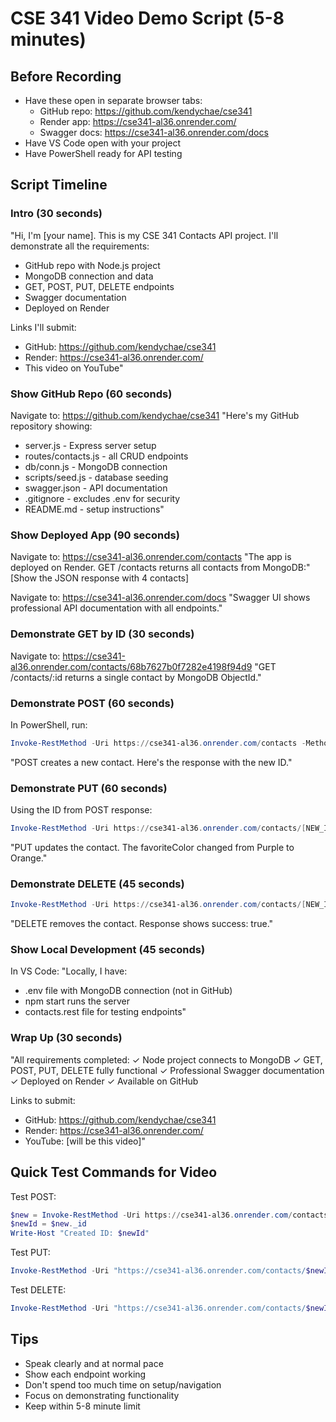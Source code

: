 # CSE 341 Video Demo Script (5-8 minutes)

## Before Recording

- Have these open in separate browser tabs:
  - GitHub repo: https://github.com/kendychae/cse341
  - Render app: https://cse341-al36.onrender.com/
  - Swagger docs: https://cse341-al36.onrender.com/docs
- Have VS Code open with your project
- Have PowerShell ready for API testing

## Script Timeline

### Intro (30 seconds)

"Hi, I'm [your name]. This is my CSE 341 Contacts API project. I'll demonstrate all the requirements:

- GitHub repo with Node.js project
- MongoDB connection and data
- GET, POST, PUT, DELETE endpoints
- Swagger documentation
- Deployed on Render

Links I'll submit:

- GitHub: https://github.com/kendychae/cse341
- Render: https://cse341-al36.onrender.com/
- This video on YouTube"

### Show GitHub Repo (60 seconds)

Navigate to: https://github.com/kendychae/cse341
"Here's my GitHub repository showing:

- server.js - Express server setup
- routes/contacts.js - all CRUD endpoints
- db/conn.js - MongoDB connection
- scripts/seed.js - database seeding
- swagger.json - API documentation
- .gitignore - excludes .env for security
- README.md - setup instructions"

### Show Deployed App (90 seconds)

Navigate to: https://cse341-al36.onrender.com/contacts
"The app is deployed on Render. GET /contacts returns all contacts from MongoDB:"
[Show the JSON response with 4 contacts]

Navigate to: https://cse341-al36.onrender.com/docs
"Swagger UI shows professional API documentation with all endpoints."

### Demonstrate GET by ID (30 seconds)

Navigate to: https://cse341-al36.onrender.com/contacts/68b7627b0f7282e4198f94d9
"GET /contacts/:id returns a single contact by MongoDB ObjectId."

### Demonstrate POST (60 seconds)

In PowerShell, run:

```powershell
Invoke-RestMethod -Uri https://cse341-al36.onrender.com/contacts -Method Post -ContentType 'application/json' -Body (@{firstName='Demo'; lastName='User'; email='demo@example.com'; favoriteColor='Purple'; birthday='1995-05-15'} | ConvertTo-Json)
```

"POST creates a new contact. Here's the response with the new ID."

### Demonstrate PUT (60 seconds)

Using the ID from POST response:

```powershell
Invoke-RestMethod -Uri https://cse341-al36.onrender.com/contacts/[NEW_ID] -Method Put -ContentType 'application/json' -Body (@{favoriteColor='Orange'} | ConvertTo-Json)
```

"PUT updates the contact. The favoriteColor changed from Purple to Orange."

### Demonstrate DELETE (45 seconds)

```powershell
Invoke-RestMethod -Uri https://cse341-al36.onrender.com/contacts/[NEW_ID] -Method Delete
```

"DELETE removes the contact. Response shows success: true."

### Show Local Development (45 seconds)

In VS Code:
"Locally, I have:

- .env file with MongoDB connection (not in GitHub)
- npm start runs the server
- contacts.rest file for testing endpoints"

### Wrap Up (30 seconds)

"All requirements completed:
✓ Node project connects to MongoDB
✓ GET, POST, PUT, DELETE fully functional
✓ Professional Swagger documentation
✓ Deployed on Render
✓ Available on GitHub

Links to submit:

- GitHub: https://github.com/kendychae/cse341
- Render: https://cse341-al36.onrender.com/
- YouTube: [will be this video]"

## Quick Test Commands for Video

Test POST:

```powershell
$new = Invoke-RestMethod -Uri https://cse341-al36.onrender.com/contacts -Method Post -ContentType 'application/json' -Body (@{firstName='Demo'; lastName='User'; email='demo@example.com'; favoriteColor='Purple'; birthday='1995-05-15'} | ConvertTo-Json)
$newId = $new._id
Write-Host "Created ID: $newId"
```

Test PUT:

```powershell
Invoke-RestMethod -Uri "https://cse341-al36.onrender.com/contacts/$newId" -Method Put -ContentType 'application/json' -Body (@{favoriteColor='Orange'} | ConvertTo-Json)
```

Test DELETE:

```powershell
Invoke-RestMethod -Uri "https://cse341-al36.onrender.com/contacts/$newId" -Method Delete
```

## Tips

- Speak clearly and at normal pace
- Show each endpoint working
- Don't spend too much time on setup/navigation
- Focus on demonstrating functionality
- Keep within 5-8 minute limit
